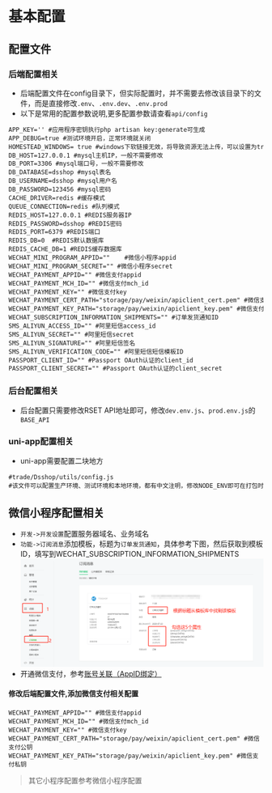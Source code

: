 # 基本配置
## 配置文件
### 后端配置相关
- 后端配置文件在config目录下，但实际配置时，并不需要去修改该目录下的文件，而是直接修改`.env`、`.env.dev`、`.env.prod`
- 以下是常用的配置参数说明,更多配置参数请查看`api/config`
```markdown
APP_KEY='' #应用程序密钥执行php artisan key:generate可生成
APP_DEBUG=true #测试环境开启，正常环境就关闭
HOMESTEAD_WINDOWS= true #windows下软链接无效，将导致资源无法上传，可以设置为true
DB_HOST=127.0.0.1 #mysql主机IP，一般不需要修改
DB_PORT=3306 #mysql端口号，一般不需要修改
DB_DATABASE=dsshop #mysql表名
DB_USERNAME=dsshop #mysql用户名
DB_PASSWORD=123456 #mysql密码
CACHE_DRIVER=redis #缓存模式
QUEUE_CONNECTION=redis #队列模式
REDIS_HOST=127.0.0.1 #REDIS服务器IP
REDIS_PASSWORD=dsshop #REDIS密码
REDIS_PORT=6379 #REDIS端口
REDIS_DB=0  #REDIS默认数据库
REDIS_CACHE_DB=1 #REDIS缓存数据库
WECHAT_MINI_PROGRAM_APPID=""    #微信小程序appid
WECHAT_MINI_PROGRAM_SECRET="" #微信小程序secret
WECHAT_PAYMENT_APPID="" #微信支付appid
WECHAT_PAYMENT_MCH_ID="" #微信支付mch_id
WECHAT_PAYMENT_KEY="" #微信支付key
WECHAT_PAYMENT_CERT_PATH="storage/pay/weixin/apiclient_cert.pem" #微信支付公钥
WECHAT_PAYMENT_KEY_PATH="storage/pay/weixin/apiclient_key.pem" #微信支付私钥
WECHAT_SUBSCRIPTION_INFORMATION_SHIPMENTS="" #订单发货通知ID
SMS_ALIYUN_ACCESS_ID="" #阿里短信access_id
SMS_ALIYUN_SECRET="" #阿里短信secret
SMS_ALIYUN_SIGNATURE="" #阿里短信签名
SMS_ALIYUN_VERIFICATION_CODE="" #阿里短信短信模板ID
PASSPORT_CLIENT_ID="" #Passport OAuth认证的client_id
PASSPORT_CLIENT_SECRET="" #Passport OAuth认证的client_secret
```
### 后台配置相关
- 后台配置只需要修改RSET API地址即可，修改`dev.env.js`、`prod.env.js`的`BASE_API`
### uni-app配置相关
- uni-app需要配置二块地方
```markdown
#trade/Dsshop/utils/config.js
#该文件可以配置生产环境、测试环境和本地环境，都有中文注明，修改NODE_ENV即可在打包时区分生产和测试环境
```
## 微信小程序配置相关
- `开发->开发设置`配置服务器域名、业务域名
- `功能->订阅消息`添加模板，标题为`订单发货通知`，具体参考下图，然后获取到模板ID，填写到WECHAT_SUBSCRIPTION_INFORMATION_SHIPMENTS
![](/image/11.png)
- 开通微信支付，参考[账号关联（AppID绑定）](https://pay.weixin.qq.com/static/pay_setting/appid_protocol.shtml "账号关联（AppID绑定）")
#### 修改后端配置文件,添加微信支付相关配置
```
WECHAT_PAYMENT_APPID="" #微信支付appid
WECHAT_PAYMENT_MCH_ID="" #微信支付mch_id
WECHAT_PAYMENT_KEY="" #微信支付key
WECHAT_PAYMENT_CERT_PATH="storage/pay/weixin/apiclient_cert.pem" #微信支付公钥
WECHAT_PAYMENT_KEY_PATH="storage/pay/weixin/apiclient_key.pem" #微信支付私钥
```
> 其它小程序配置参考微信小程序配置